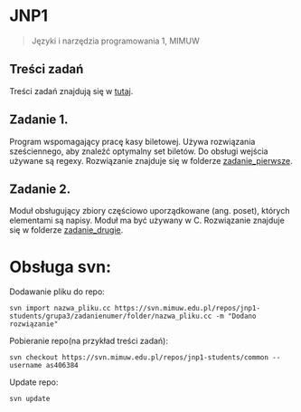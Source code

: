 # JNP1
>Języki i narzędzia programowania 1, MIMUW

## Treści zadań
Treści zadań znajdują się w [tutaj](/commons).

## Zadanie 1.
Program wspomagający pracę kasy biletowej. Używa rozwiązania sześciennego, aby znaleźć optymalny set biletów. Do obsługi wejścia używane są regexy.
Rozwiązanie znajduje się w folderze [zadanie_pierwsze](/zadanie_pierwsze).

## Zadanie 2.
Moduł obsługujący zbiory częściowo uporządkowane (ang. poset), których elementami są napisy. Moduł ma być używany w C.
Rozwiązanie znajduje się w folderze [zadanie_drugie](/zadanie_drugie).


# Obsługa svn:

Dodawanie pliku do repo:
```
svn import nazwa_pliku.cc https://svn.mimuw.edu.pl/repos/jnp1-students/grupa3/zadanienumer/folder/nazwa_pliku.cc -m "Dodano rozwiązanie"
```
Pobieranie repo(na przykład treści zadań): 
```
svn checkout https://svn.mimuw.edu.pl/repos/jnp1-students/common --username as406384
```
Update repo:
``` 
svn update
```
